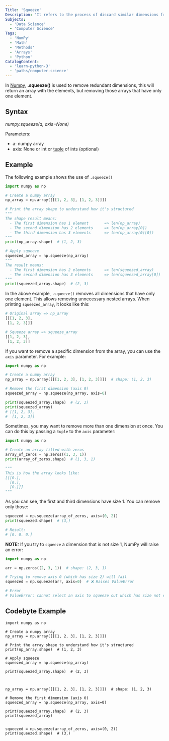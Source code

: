 ```yaml
---
Title: 'Squeeze'
Description: 'It refers to the process of discard similar dimensions from a Numpy array'
Subjects:
  - 'Data Science'
  - 'Computer Science'
Tags:
  - 'NumPy'
  - 'Math'
  - 'Methods'
  - 'Arrays'
  - 'Python'
CatalogContent:
  - 'learn-python-3'
  - 'paths/computer-science'
---
```


In [Numpy](https://www.codecademy.com/resources/docs/numpy), **.squeeze()** is used to remove redundant dimensions, this will return an array with the elements, but removing those arrays that have only one element.

## Syntax
_numpy.squeeze(a, axis=None)_

Parameters:
- a: numpy array
- axis: None or int or [tuple](https://www.codecademy.com/resources/docs/python/tuples) of ints (optional)

## Example

The following example shows the use of `.squeeze()`

```py
import numpy as np

# Create a numpy array
np_array = np.array([[[1, 2, 3], [1, 2, 3]]])

# Print the array shape to understand how it's structured
"""
The shape result means:
  - The first dimension has 1 element       => len(np_array)
  - The second dimension has 2 elements     => len(np_array[0])
  - The third dimension has 3 elements      => len(np_array[0][0])
"""
print(np_array.shape)  # (1, 2, 3)

# Apply squeeze
squeezed_array = np.squeeze(np_array)
"""
The result means:
  - The first dimension has 2 elements      => len(squeezed_array)
  - The second dimension has 3 elements     => len(squeezed_array[0])
"""
print(squeezed_array.shape)  # (2, 3)
```

In the above example, `.squeeze()` removes all dimensions that have only one element. This allows removing unnecessary nested arrays. When printing `squeezed_array`, it looks like this:
```py
# Original array => np_array
[[[1, 2, 3],
 [1, 2, 3]]]

# Squeeze array => squeeze_array
[[1, 2, 3],
 [1, 2, 3]]
```

If you want to remove a specific dimension from the array, you can use the `axis` parameter. For example:
```py
import numpy as np

# Create a numpy array
np_array = np.array([[[1, 2, 3], [1, 2, 3]]])  # shape: (1, 2, 3)

# Remove the first dimension (axis 0)
squeezed_array = np.squeeze(np_array, axis=0)

print(squeezed_array.shape)  # (2, 3)
print(squeezed_array)
# [[1, 2, 3],
#  [1, 2, 3]]
```

Sometimes, you may want to remove more than one dimension at once. You can do this by passing a `tuple` to the `axis` parameter:
```py
import numpy as np

# Create an array filled with zeros
array_of_zeros = np.zeros((1, 3, 1))
print(array_of_zeros.shape)  # (1, 3, 1)

"""
This is how the array looks like:
[[[0.],
  [0.],
  [0.]]]
"""
```

As you can see, the first and third dimensions have size 1. You can remove only those:
```py
squeezed = np.squeeze(array_of_zeros, axis=(0, 2))
print(squeezed.shape)  # (3,)

# Result:
# [0. 0. 0.]
```

**NOTE:** If you try to `squeeze` a dimension that is not size 1, NumPy will raise an error:
```py
import numpy as np

arr = np.zeros((2, 3, 1))  # shape: (2, 3, 1)

# Trying to remove axis 0 (which has size 2) will fail
squeezed = np.squeeze(arr, axis=0)  # ❌ Raises ValueError

# Error
# ValueError: cannot select an axis to squeeze out which has size not equal to one
```

## Codebyte Example

```codebyte/python
import numpy as np

# Create a numpy array
np_array = np.array([[[1, 2, 3], [1, 2, 3]]])

# Print the array shape to understand how it's structured
print(np_array.shape)  # (1, 2, 3)

# Apply squeeze
squeezed_array = np.squeeze(np_array)

print(squeezed_array.shape)  # (2, 3)



np_array = np.array([[[1, 2, 3], [1, 2, 3]]])  # shape: (1, 2, 3)

# Remove the first dimension (axis 0)
squeezed_array = np.squeeze(np_array, axis=0)

print(squeezed_array.shape)  # (2, 3)
print(squeezed_array)


squeezed = np.squeeze(array_of_zeros, axis=(0, 2))
print(squeezed.shape)  # (3,)
```
